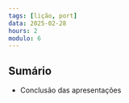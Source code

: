 ```yaml
---
tags: [lição, port]
data: 2025-02-28
hours: 2
modulo: 6
---
```


## Sumário
- Conclusão das apresentações